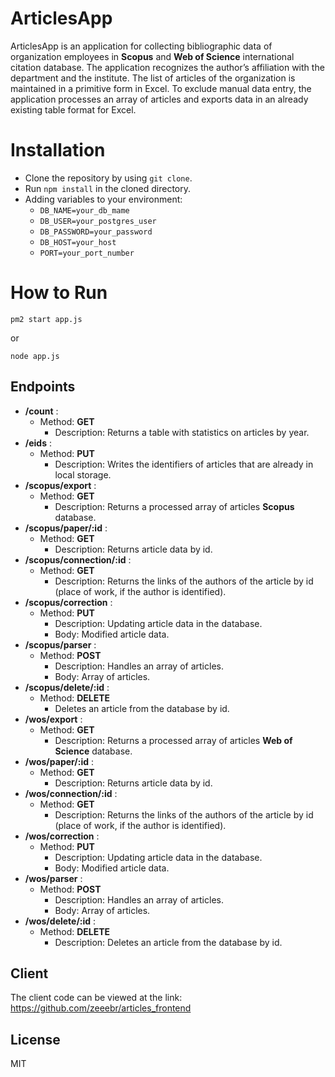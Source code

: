 # ArticlesApp

ArticlesApp is an application for collecting bibliographic data of organization employees in **Scopus** and **Web of Science** international citation database. The application recognizes the author’s affiliation with the department and the institute. The list of articles of the organization is maintained in a primitive form in Excel. To exclude manual data entry, the application processes an array of articles and exports data in an already existing table format for Excel.

# Installation
  - Clone the repository by using `git clone`.
  - Run `npm install` in the cloned directory.
  - Adding variables to your environment:
      - `DB_NAME=your_db_mame`
      - `DB_USER=your_postgres_user`
      - `DB_PASSWORD=your_password`
      - `DB_HOST=your_host`
      - `PORT=your_port_number`

# How to Run
```
pm2 start app.js
```
or
```
node app.js
```

## Endpoints
- **/count** : 
    - Method: **GET**
      - Description: Returns a table with statistics on articles by year.
- **/eids** :
    - Method: **PUT**
      -  Description: Writes the identifiers of articles that are already in local storage.
- **/scopus/export** :
    - Method: **GET**
      -  Description: Returns a processed array of articles **Scopus** database.
- **/scopus/paper/:id** :
    - Method: **GET**
      -  Description: Returns article data by id.
- **/scopus/connection/:id** :
    - Method: **GET**
      -  Description: Returns the links of the authors of the article by id (place of work, if the author is identified).
- **/scopus/correction** :
    - Method: **PUT**
      -  Description: Updating article data in the database.
      -  Body: Modified article data.
- **/scopus/parser** :
    - Method: **POST**
      -  Description: Handles an array of articles.
      -  Body: Array of articles.
- **/scopus/delete/:id** :
    - Method: **DELETE**
      -  Deletes an article from the database by id.
- **/wos/export** :
    - Method: **GET**
      -  Description: Returns a processed array of articles **Web of Science** database.
- **/wos/paper/:id** :
    - Method: **GET**
      -  Description: Returns article data by id.
- **/wos/connection/:id** :
    - Method: **GET**
      -  Description: Returns the links of the authors of the article by id (place of work, if the author is identified).
- **/wos/correction** :
    - Method: **PUT**
      -  Description: Updating article data in the database.
      -  Body: Modified article data.
- **/wos/parser** :
    - Method: **POST**
      -  Description: Handles an array of articles.
      -  Body: Array of articles.
- **/wos/delete/:id** :
    - Method: **DELETE**
      -  Description: Deletes an article from the database by id.

## Client
The client code can be viewed at the link: https://github.com/zeeebr/articles_frontend

License
----

MIT